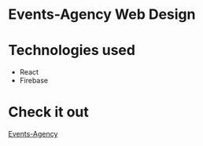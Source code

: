 # Events-Agency Web Design

# Technologies used

* React
* Firebase

# Check it out
[Events-Agency](https://events-agency.web.app/)
